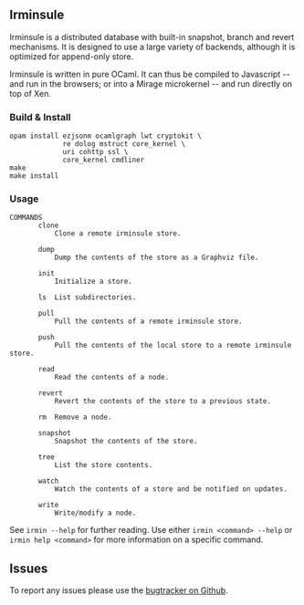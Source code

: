 ## Irminsule

Irminsule is a distributed database with built-in snapshot, branch and
revert mechanisms. It is designed to use a large variety of backends,
although it is optimized for append-only store.

Irminsule is written in pure OCaml. It can thus be compiled to Javascript
-- and run in the browsers; or into a Mirage microkernel -- and run directly
on top of Xen.

### Build & Install

```
opam install ezjsonm ocamlgraph lwt cryptokit \
             re dolog mstruct core_kernel \
             uri cohttp ssl \
             core_kernel cmdliner
make
make install
```

### Usage

```
COMMANDS
       clone
           Clone a remote irminsule store.

       dump
           Dump the contents of the store as a Graphviz file.

       init
           Initialize a store.

       ls  List subdirectories.

       pull
           Pull the contents of a remote irminsule store.

       push
           Pull the contents of the local store to a remote irminsule store.

       read
           Read the contents of a node.

       revert
           Revert the contents of the store to a previous state.

       rm  Remove a node.

       snapshot
           Snapshot the contents of the store.

       tree
           List the store contents.

       watch
           Watch the contents of a store and be notified on updates.

       write
           Write/modify a node.
```

See `irmin --help` for further reading. Use either `irmin <command> --help`
 or `irmin help <command>` for more information on a specific command.

## Issues

To report any issues please use the [bugtracker on Github](https://github.com/samoht/issues).
